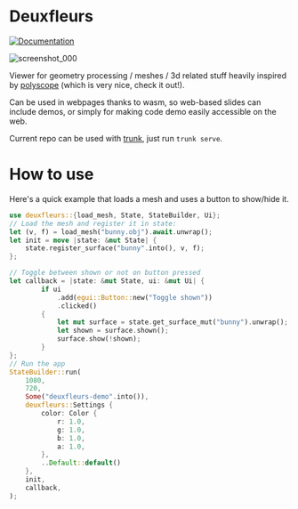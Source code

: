 # Deuxfleurs
[![Documentation][doc-img]][doc-url]

[doc-img]: https://img.shields.io/badge/doc-deuxfleurs-green
[doc-url]: https://lieunoir.github.io/deuxfleurs/deuxfleurs/

![screenshot_000](https://github.com/user-attachments/assets/450e9d86-f8de-419d-9de4-f329545a97e2)

Viewer for geometry processing / meshes / 3d related stuff heavily inspired by [polyscope](https://polyscope.run) (which is very nice, check it out!).

Can be used in webpages thanks to wasm, so web-based slides can include demos, or simply for making code demo easily accessible on the web.

Current repo can be used with [trunk](https://github.com/thedodd/trunk), just run `trunk serve`.

# How to use

Here's a quick example that loads a mesh and uses a button to show/hide it.
```rust
use deuxfleurs::{load_mesh, State, StateBuilder, Ui};
// Load the mesh and register it in state:
let (v, f) = load_mesh("bunny.obj").await.unwrap();
let init = move |state: &mut State| {
    state.register_surface("bunny".into(), v, f);
};

// Toggle between shown or not on button pressed
let callback = |state: &mut State, ui: &mut Ui| {
        if ui
            .add(egui::Button::new("Toggle shown"))
            .clicked()
        {
            let mut surface = state.get_surface_mut("bunny").unwrap();
            let shown = surface.shown();
            surface.show(!shown);
        }
};
// Run the app
StateBuilder::run(
    1080,
    720,
    Some("deuxfleurs-demo".into()),
    deuxfleurs::Settings {
        color: Color {
            r: 1.0,
            g: 1.0,
            b: 1.0,
            a: 1.0,
        },
        ..Default::default()
    },
    init,
    callback,
);
```
